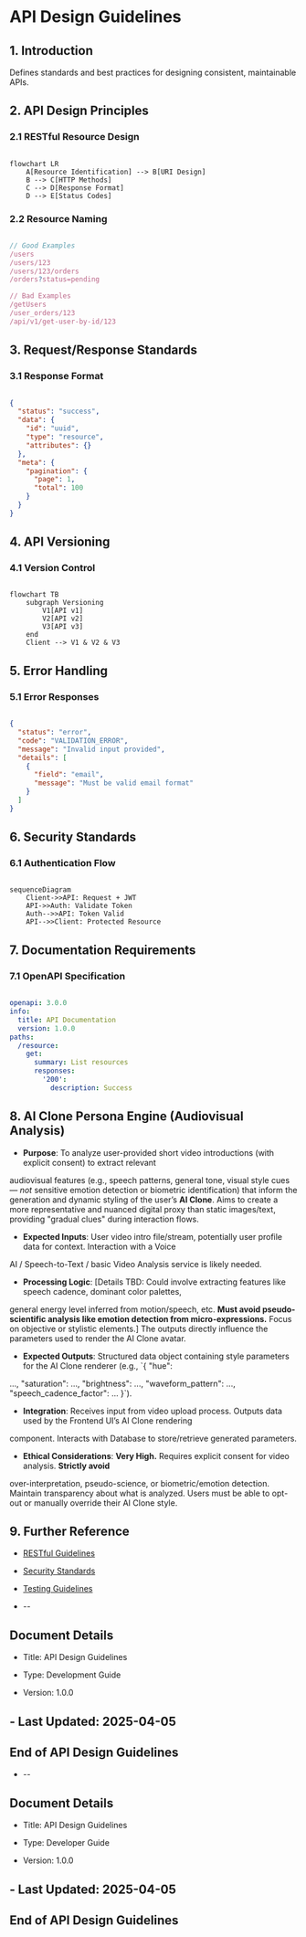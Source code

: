 # API Design Guidelines

## 1. Introduction

Defines standards and best practices for designing consistent, maintainable APIs.

## 2. API Design Principles

### 2.1 RESTful Resource Design

```mermaid

flowchart LR
    A[Resource Identification] --> B[URI Design]
    B --> C[HTTP Methods]
    C --> D[Response Format]
    D --> E[Status Codes]

```

### 2.2 Resource Naming

```typescript

// Good Examples
/users
/users/123
/users/123/orders
/orders?status=pending

// Bad Examples
/getUsers
/user_orders/123
/api/v1/get-user-by-id/123

```

## 3. Request/Response Standards

### 3.1 Response Format

```json

{
  "status": "success",
  "data": {
    "id": "uuid",
    "type": "resource",
    "attributes": {}
  },
  "meta": {
    "pagination": {
      "page": 1,
      "total": 100
    }
  }
}

```

## 4. API Versioning

### 4.1 Version Control

```mermaid

flowchart TB
    subgraph Versioning
        V1[API v1]
        V2[API v2]
        V3[API v3]
    end
    Client --> V1 & V2 & V3

```

## 5. Error Handling

### 5.1 Error Responses

```json

{
  "status": "error",
  "code": "VALIDATION_ERROR",
  "message": "Invalid input provided",
  "details": [
    {
      "field": "email",
      "message": "Must be valid email format"
    }
  ]
}

```

## 6. Security Standards

### 6.1 Authentication Flow

```mermaid

sequenceDiagram
    Client->>API: Request + JWT
    API->>Auth: Validate Token
    Auth-->>API: Token Valid
    API-->>Client: Protected Resource

```

## 7. Documentation Requirements

### 7.1 OpenAPI Specification

```yaml

openapi: 3.0.0
info:
  title: API Documentation
  version: 1.0.0
paths:
  /resource:
    get:
      summary: List resources
      responses:
        '200':
          description: Success

```

## 8. AI Clone Persona Engine (Audiovisual Analysis)

* **Purpose**: To analyze user-provided short video introductions (with explicit consent) to extract relevant

audiovisual features (e.g., speech patterns, general tone, visual style cues — *not* sensitive emotion detection or
biometric identification) that inform the generation and dynamic styling of the user’s **AI Clone**. Aims to create a
more representative and nuanced digital proxy than static images/text, providing "gradual clues" during interaction
flows.

* **Expected Inputs**: User video intro file/stream, potentially user profile data for context. Interaction with a Voice

AI / Speech-to-Text / basic Video Analysis service is likely needed.

* **Processing Logic**: [Details TBD: Could involve extracting features like speech cadence, dominant color palettes,

general energy level inferred from motion/speech, etc. **Must avoid pseudo-scientific analysis like emotion detection
from micro-expressions.** Focus on objective or stylistic elements.] The outputs directly influence the parameters used
to render the AI Clone avatar.

* **Expected Outputs**: Structured data object containing style parameters for the AI Clone renderer (e.g., `{ "hue":

..., "saturation": ..., "brightness": ..., "waveform_pattern": ..., "speech_cadence_factor": ... }`).

* **Integration**: Receives input from video upload process. Outputs data used by the Frontend UI’s AI Clone rendering

component. Interacts with Database to store/retrieve generated parameters.

* **Ethical Considerations**: **Very High.** Requires explicit consent for video analysis. **Strictly avoid**

over-interpretation, pseudo-science, or biometric/emotion detection. Maintain transparency about what is analyzed. Users
must be able to opt-out or manually override their AI Clone style.

## 9. Further Reference

* [RESTful Guidelines](../api/rest_guidelines.md)
* [Security Standards](../security/api_security.md)
* [Testing Guidelines](../testing/api_testing.md)

* --

## Document Details

* Title: API Design Guidelines

* Type: Development Guide

* Version: 1.0.0

## - Last Updated: 2025-04-05

## End of API Design Guidelines

* --

## Document Details

* Title: API Design Guidelines

* Type: Developer Guide

* Version: 1.0.0

## - Last Updated: 2025-04-05

## End of API Design Guidelines
